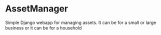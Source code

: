 # AssetManager
Simple Django webapp for managing assets. It can be for a small or large business or it can be for a household
